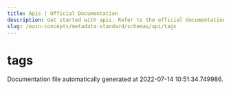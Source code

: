 ```yaml
---
title: Apis | Official Documentation
description: Get started with apis. Refer to the official documentation for the latest updates. Setup instructions, features, and configuration details inside. Refer to the official documentation for the latest updates.
slug: /main-concepts/metadata-standard/schemas/api/tags
---
```


# tags

Documentation file automatically generated at 2022-07-14 10:51:34.749986.
